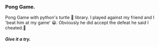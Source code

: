 ### Pong Game.



Pong Game with python's turtle :turtle: library.
I played against my friend and I 'beat him at my game' :grinning:.
Obviously he did accept the defeat he said I cheated.:hand_over_mouth:

##### Give it a try.
